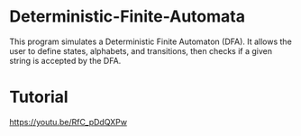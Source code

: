 # Deterministic-Finite-Automata
This program simulates a Deterministic Finite Automaton (DFA). It allows the user to define states, alphabets, and transitions, then checks if a given string is accepted by the DFA.
# Tutorial
https://youtu.be/RfC_pDdQXPw
